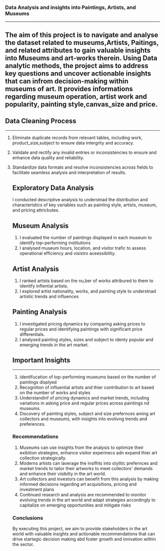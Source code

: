 ### Data Analysis and insights into Paintings, Artists, and Museums
----
 The aim of this project is to navigate and analyse the dataset related to museums,Artists, Paitings, and related attributes to gain valuable insights into Museums and art-works therein. Using Data analytic methods, the project aims to address key questions and uncover actionable insights that can infrom decision-making within museums of art. It provides informations regarding museum operation, artist work and popularity, painting style,canvas_size and price.
----
 ## Data Cleaning Process
 ----
 1. Eliminate duplicate records from relevant tables, including work, product_size,subject to ensure data intergrity and accuracy.
 2. Validate and rectify any invalid entries or inconsistencies to ensure and enhance data quality and reliability.
 3. Standardize data formats and resolve inconsistencies across fields to facilitate seamless analysis and interpretation of results.


    ## Exploratory Data Analysis
    I conducted descriptive analysis to understnad the distribution and characteristics of key variables such as painting style, artists, museum, and pricing attricbutes.

    ## Museum Analysis
    1. I evaluated the number of paintings displayed in each museum to identify top-performing institutions
    2. I analysed museum hours, location, and visitor trafic to assess operational efficiency and visistro aceessibility.

    ## Artist Analysis

    1. I ranked artists based on the nu,ber of works attribured to them to identify inflential artists.
    2. I explored artist nationality, works, and painting style to understnad artistic trends and influences

    ## Painting Analysis

    1. I investigated pricing dynamics by comparing asking prices to regular prices and identifying paintings with significant price differentials.
    2. I analysed painting styles, sizes and subject to identy popular and emerging trends in the art market.

    ## Important Insights
    ---
    1. identifucation of top-performing museums based on the number of paintings displyed
    2. Recognition of influential artists and thier contribution to art based on the number of works and styles
    3. Understandinf of pricing dynamics and market trends, including variations in asking price and regular prices across paintings nd museums.
    4. Discovery of painting styles, subject and size prefernces aming art collectors and museums, with insights into evolivng trends and preferences.

    ### Recommendations

    1. Museums can use insights from the analysis to optimize their exibition strategies, enhance visitor experinecs adn expand thier art collection strategically.
    2. Moderns artists can laverage the insifhts into stylitic prefernces and market trends to tailor their artworks to meet collectors' demands and enhance their visibilty in the art world.
    3. Art collectors and investors can benefit from this analysis by making informed decisions regarding art acquisitions, pricing and investment plans
    4. Continued research and analysis are recommended to monitor evolving trends in the art world and adapt strategies accordingly to capitalize on emerging opportunities and mitigate risks

    ### Conclusions
    By executing this project, we aim to provide stakeholders in the art world with valuable insights and actionable recommendations that can drive startegic decision making abd foster growth and innivation within the sector.
